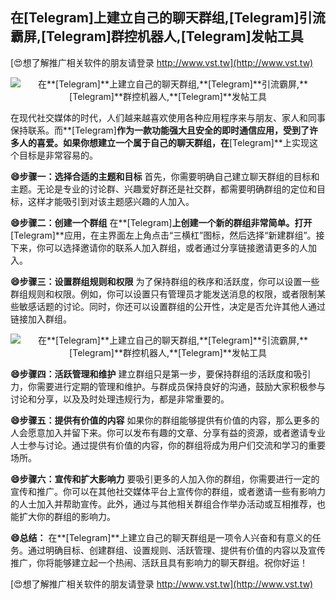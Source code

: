 ## **在**[Telegram]**上建立自己的聊天群组,**[Telegram]**引流霸屏,**[Telegram]**群控机器人,**[Telegram]**发帖工具**

[😍想了解推广相关软件的朋友请登录 http://www.vst.tw](http://www.vst.tw)

 <center><img src="https://vst.tw/MP4/tuiguang/png/4.png" alt="在**[Telegram]**上建立自己的聊天群组,**[Telegram]**引流霸屏,**[Telegram]**群控机器人,**[Telegram]**发帖工具"></center>

在现代社交媒体的时代，人们越来越喜欢使用各种应用程序来与朋友、家人和同事保持联系。而**[Telegram]**作为一款功能强大且安全的即时通信应用，受到了许多人的喜爱。如果你想建立一个属于自己的聊天群组，在**[Telegram]**上实现这个目标是非常容易的。

**😄步骤一：选择合适的主题和目标**
首先，你需要明确自己建立聊天群组的目标和主题。无论是专业的讨论群、兴趣爱好群还是社交群，都需要明确群组的定位和目标，这样才能吸引到对该主题感兴趣的人加入。

**😄步骤二：创建一个群组**
在**[Telegram]**上创建一个新的群组非常简单。打开**[Telegram]**应用，在主界面左上角点击“三横杠”图标，然后选择“新建群组”。接下来，你可以选择邀请你的联系人加入群组，或者通过分享链接邀请更多的人加入。

**😄步骤三：设置群组规则和权限**
为了保持群组的秩序和活跃度，你可以设置一些群组规则和权限。例如，你可以设置只有管理员才能发送消息的权限，或者限制某些敏感话题的讨论。同时，你还可以设置群组的公开性，决定是否允许其他人通过链接加入群组。

 <center><img src="https://vst.tw/MP4/tuiguang/png/6.png" alt="在**[Telegram]**上建立自己的聊天群组,**[Telegram]**引流霸屏,**[Telegram]**群控机器人,**[Telegram]**发帖工具"></center>

**😄步骤四：活跃管理和维护**
建立群组只是第一步，要保持群组的活跃度和吸引力，你需要进行定期的管理和维护。与群成员保持良好的沟通，鼓励大家积极参与讨论和分享，以及及时处理违规行为，都是非常重要的。

**😄步骤五：提供有价值的内容**
如果你的群组能够提供有价值的内容，那么更多的人会愿意加入并留下来。你可以发布有趣的文章、分享有益的资源，或者邀请专业人士参与讨论。通过提供有价值的内容，你的群组将成为用户们交流和学习的重要场所。

**😄步骤六：宣传和扩大影响力**
要吸引更多的人加入你的群组，你需要进行一定的宣传和推广。你可以在其他社交媒体平台上宣传你的群组，或者邀请一些有影响力的人士加入并帮助宣传。此外，通过与其他相关群组合作举办活动或互相推荐，也能扩大你的群组的影响力。

**😄总结：**
在**[Telegram]**上建立自己的聊天群组是一项令人兴奋和有意义的任务。通过明确目标、创建群组、设置规则、活跃管理、提供有价值的内容以及宣传推广，你将能够建立起一个热闹、活跃且具有影响力的聊天群组。祝你好运！

[😍想了解推广相关软件的朋友请登录 http://www.vst.tw](http://www.vst.tw)



